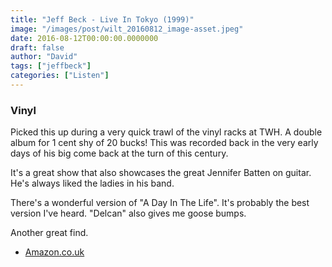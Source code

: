```yaml
---
title: "Jeff Beck - Live In Tokyo (1999)"
image: "/images/post/wilt_20160812_image-asset.jpeg"
date: 2016-08-12T00:00:00.0000000
draft: false
author: "David"
tags: ["jeffbeck"]
categories: ["Listen"]
---
```

### **Vinyl**

 Picked this up during a very quick trawl of the vinyl racks at TWH. A double album for 1 cent shy of 20 bucks! This was recorded back in the very early days of his big come back at the turn of this century.

 It's a great show that also showcases the great Jennifer Batten on guitar. He's always liked the ladies in his band.

 There's a wonderful version of "A Day In The Life". It's probably the best version I've heard. "Delcan" also gives me goose bumps.

 Another great find.

-  [Amazon.co.uk](https://www.amazon.com/Live-Tokyo-1999-Jeff-Beck/dp/B005XO9ATK)